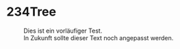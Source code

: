 # 234Tree

<dd>Dies ist ein vorläufiger Test.</dd>
<dd>In Zukunft sollte dieser Text noch angepasst werden.</dd>

